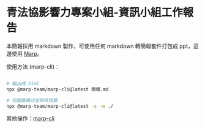 # 青法協影響力專案小組-資訊小組工作報告

本簡報採用 markdown 製作，可使用任何 markdown 轉簡報套件打包成 ppt，這邊使用 [Marp](https://github.com/marp-team/marp)。

使用方法 (marp-cli)：
```bash

# 輸出成 html
npx @marp-team/marp-cli@latest 簡報.md

# 伺服器模式並即時預覽
npx @marp-team/marp-cli@latest -s -w ./ 
```

其他操作：[marp-cli](https://github.com/marp-team/marp-cli)
